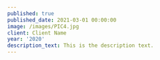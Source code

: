 ```yaml
---
published: true
published_date: 2021-03-01 00:00:00
image: /images/PIC4.jpg
client: Client Name
year: '2020'
description_text: This is the description text.
---
```

